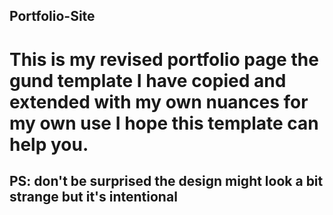 ## Portfolio-Site
# This is my revised portfolio page the gund template I have copied and extended with my own nuances for my own use I hope this template can help you. 


## PS: don't be surprised the design might look a bit strange but it's intentional

